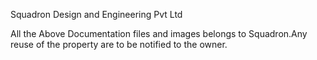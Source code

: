 Squadron Design and Engineering Pvt Ltd

All the Above Documentation files and images belongs to Squadron.Any reuse  of the property are to be notified to the owner. 
